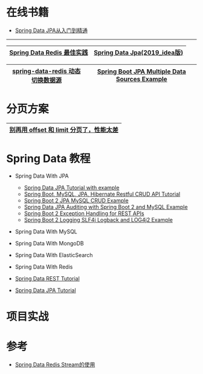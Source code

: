 
# 在线书籍
* [Spring Data JPA从入门到精通](https://weread.qq.com/web/reader/328329c07198d703328ecb3)

---


[Spring Data Redis 最佳实践](https://www.jianshu.com/p/6eb4306ef365)|[Spring Data Jpa(2019_idea版)](https://www.bilibili.com/video/BV1Y4411W7Rx?from=search&seid=15302849285323004849)|
---|---|

[spring-data-redis 动态切换数据源](https://www.jianshu.com/p/571b0c55ed4c)|[Spring Boot JPA Multiple Data Sources Example](https://www.javaguides.net/2018/09/spring-boot-jpa-multiple-data-sources-example.html)|
---|---|

# 分页方案

[别再用 offset 和 limit 分页了，性能太差](https://mp.weixin.qq.com/s/8dPkyIdnPQUchse3h8irig)|
----|



# Spring Data 教程
* Spring Data With JPA
  * [Spring Data JPA Tutorial with example](https://www.javaguides.net/p/spring-data-jpa-tutorial.html)
  * [Spring Boot, MySQL, JPA, Hibernate Restful CRUD API Tutorial](https://www.javaguides.net/2018/09/spring-data-jpa-auditing-with-spring-boot2-and-mysql-example.html)
  * [Spring Boot 2 JPA MySQL CRUD Example](https://www.javaguides.net/2018/09/spring-boot-2-jpa-mysql-crud-example.html)
  * [Spring Data JPA Auditing with Spring Boot 2 and MySQL Example](https://www.javaguides.net/2018/09/spring-data-jpa-auditing-with-spring-boot2-and-mysql-example.html)
  * [Spring Boot 2 Exception Handling for REST APIs](https://www.javaguides.net/2018/09/spring-boot-2-exception-handling-for-rest-apis.html) 
  * [Spring Boot 2 Logging SLF4j Logback and LOG4j2 Example](https://www.javaguides.net/2018/09/spring-boot-2-logging-slf4j-logback-and-log4j-example.html)
* Spring Data With MySQL
* Spring Data With MongoDB
* Spring Data With ElasticSearch
* Spring Data With Redis



* [Spring Data REST Tutorial](https://www.javaguides.net/2021/07/spring-data-rest-tutorial.html)
* [Spring Data JPA Tutorial](https://www.javaguides.net/p/spring-data-jpa-tutorial.html)

# 项目实战



# 参考

* [Spring Data Redis Stream的使用](https://www.jianshu.com/p/b33a96624d36)

